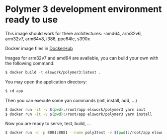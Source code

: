 # Polymer 3 development environment ready to use
This image should work for there architectures:
-amd64, arm32v6, arm32v7, arm64v8, i386, ppc64le, s390x

Docker image files in [DockerHub](https://hub.docker.com/r/elswork/polymer3/)

Images for arm32v7 and amd64 are available, you can build your own with the following command:

```sh
$ docker build -t elswork/polymer3:latest .
```

You may open the application directory:

```sh
$ cd app
```

Then you can execute some yan commands (init, install, add, ...)

```sh
$ docker run -it -v $(pwd):/root/app elswork/polymer3 yarn init
$ docker run -it -v $(pwd):/root/app elswork/polymer3 yarn install
```

Now you are ready to serve, test, build, ...

```sh
$ docker run -d -p 8081:8081 --name poly3test -v $(pwd):/root/app elswork/polymer3 polymer serve --port 8081 -H 0.0.0.0 --npm
```